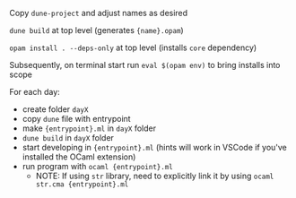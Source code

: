 Copy `dune-project` and adjust names as desired

`dune build` at top level (generates `{name}.opam`)

`opam install . --deps-only` at top level (installs `core` dependency)

Subsequently, on terminal start run `eval $(opam env)` to bring installs into scope

For each day:
- create folder `dayX`
- copy `dune` file with entrypoint
- make `{entrypoint}.ml` in `dayX` folder
- `dune build` in `dayX` folder
- start developing in `{entrypoint}.ml` (hints will work in VSCode if you've installed the OCaml extension)
- run program with `ocaml {entrypoint}.ml`
  - NOTE: If using `str` library, need to explicitly link it by using `ocaml str.cma {entrypoint}.ml`
